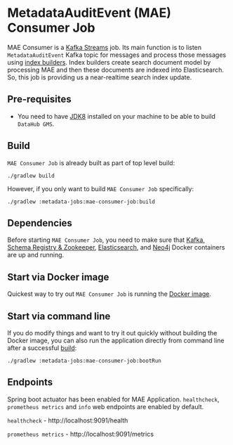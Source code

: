 # MetadataAuditEvent (MAE) Consumer Job
MAE Consumer is a [Kafka Streams](https://kafka.apache.org/documentation/streams/) job. Its main function is to listen
`MetadataAuditEvent` Kafka topic for messages and process those messages using [index builders](../../metadata-builders).
Index builders create search document model by processing MAE and then these documents are indexed into Elasticsearch.
So, this job is providing us a near-realtime search index update. 

## Pre-requisites
* You need to have [JDK8](https://www.oracle.com/java/technologies/jdk8-downloads.html) 
installed on your machine to be able to build `DataHub GMS`.

## Build
`MAE Consumer Job` is already built as part of top level build:
```
./gradlew build
```
However, if you only want to build `MAE Consumer Job` specifically:
```
./gradlew :metadata-jobs:mae-consumer-job:build
```

## Dependencies
Before starting `MAE Consumer Job`, you need to make sure that [Kafka, Schema Registry & Zookeeper](../../docker/kafka-setup),
[Elasticsearch](../../docker/elasticsearch), and [Neo4j](../../docker/neo4j) Docker containers are up and running.

## Start via Docker image
Quickest way to try out `MAE Consumer Job` is running the [Docker image](../../docker/datahub-mae-consumer).

## Start via command line
If you do modify things and want to try it out quickly without building the Docker image, you can also run
the application directly from command line after a successful [build](#build):
```
./gradlew :metadata-jobs:mae-consumer-job:bootRun
```

## Endpoints
Spring boot actuator has been enabled for MAE Application. 
`healthcheck`, `prometheus metrics` and `info` web endpoints are enabled by default.

`healthcheck` - http://localhost:9091/health

`prometheus metrics` - http://localhost:9091/metrics